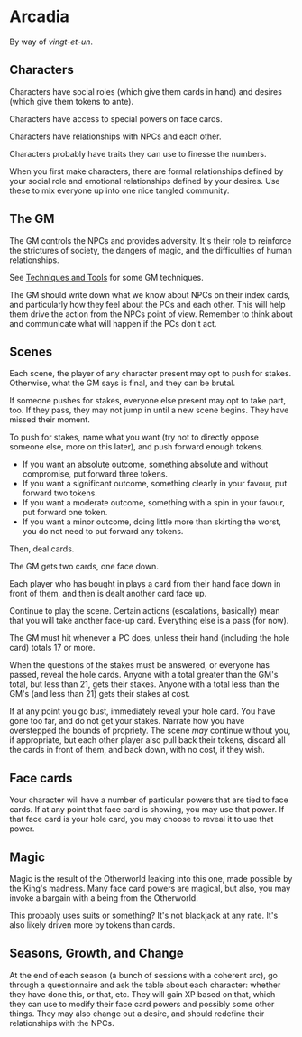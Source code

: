 # Arcadia

By way of _vingt-et-un_.

## Characters

Characters have social roles (which give them cards in hand) and desires (which
give them tokens to ante).

Characters have access to special powers on face cards.

Characters have relationships with NPCs and each other.

Characters probably have traits they can use to finesse the numbers.

When you first make characters, there are formal relationships defined by your
social role and emotional relationships defined by your desires. Use these to
mix everyone up into one nice tangled community.

## The GM

The GM controls the NPCs and provides adversity. It's their role to reinforce
the strictures of society, the dangers of magic, and the difficulties of human
relationships.

See [Techniques and Tools](arcadia.md#techniques-and-tools) for some GM
techniques.

The GM should write down what we know about NPCs on their index cards, and
particularly how they feel about the PCs and each other. This will help them
drive the action from the NPCs point of view. Remember to think about and
communicate what will happen if the PCs don't act.

## Scenes

Each scene, the player of any character present may opt to push for stakes.
Otherwise, what the GM says is final, and they can be brutal.

If someone pushes for stakes, everyone else present may opt to take part, too.
If they pass, they may not jump in until a new scene begins. They have missed
their moment.

To push for stakes, name what you want (try not to directly oppose someone
else, more on this later), and push forward enough tokens.

  * If you want an absolute outcome, something absolute and without compromise,
    put forward three tokens.
  * If you want a significant outcome, something clearly in your favour, put
    forward two tokens.
  * If you want a moderate outcome, something with a spin in your favour, put
    forward one token.
  * If you want a minor outcome, doing little more than skirting the worst, you
    do not need to put forward any tokens.

Then, deal cards.

The GM gets two cards, one face down.

Each player who has bought in plays a card from their hand face down in front
of them, and then is dealt another card face up.

Continue to play the scene. Certain actions (escalations, basically) mean that
you will take another face-up card. Everything else is a pass (for now).

The GM must hit whenever a PC does, unless their hand (including the hole card)
totals 17 or more.

When the questions of the stakes must be answered, or everyone has passed,
reveal the hole cards. Anyone with a total greater than the GM's total, but
less than 21, gets their stakes. Anyone with a total less than the GM's (and
less than 21) gets their stakes at cost.

If at any point you go bust, immediately reveal your hole card. You have gone
too far, and do not get your stakes. Narrate how you have overstepped the
bounds of propriety. The scene _may_ continue without you, if appropriate, but
each other player also pull back their tokens, discard all the cards in front
of them, and back down, with no cost, if they wish.

## Face cards

Your character will have a number of particular powers that are tied to face
cards. If at any point that face card is showing, you may use that power. If
that face card is your hole card, you may choose to reveal it to use that
power.

## Magic

Magic is the result of the Otherworld leaking into this one, made possible by
the King's madness. Many face card powers are magical, but also, you may invoke
a bargain with a being from the Otherworld.

This probably uses suits or something? It's not blackjack at any rate. It's
also likely driven more by tokens than cards.

## Seasons, Growth, and Change

At the end of each season (a bunch of sessions with a coherent arc), go through
a questionnaire and ask the table about each character: whether they have done
this, or that, etc. They will gain XP based on that, which they can use to
modify their face card powers and possibly some other things. They may also
change out a desire, and should redefine their relationships with the NPCs.
